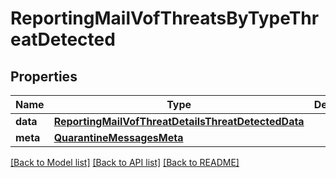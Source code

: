 # ReportingMailVofThreatsByTypeThreatDetected

## Properties
Name | Type | Description | Notes
------------ | ------------- | ------------- | -------------
**data** | [**ReportingMailVofThreatDetailsThreatDetectedData**](ReportingMailVofThreatDetailsThreatDetectedData.md) |  | [optional] 
**meta** | [**QuarantineMessagesMeta**](QuarantineMessagesMeta.md) |  | [optional] 

[[Back to Model list]](../README.md#documentation-for-models) [[Back to API list]](../README.md#documentation-for-api-endpoints) [[Back to README]](../README.md)

